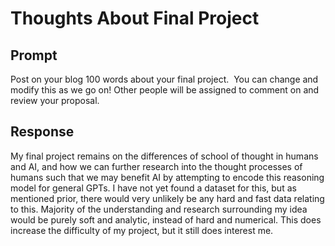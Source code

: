 # Thoughts About Final Project

## Prompt

Post on your blog 100 words about your final project.  You can change and modify this as we go on! Other people will be assigned to comment on and review your proposal.

## Response

My final project remains on the differences of school of thought in humans and AI, and how we can further research into the thought processes of humans such that we may benefit AI by attempting to encode this reasoning model for general GPTs. I have not yet found a dataset for this, but as mentioned prior, there would very unlikely be any hard and fast data relating to this. Majority of the understanding and research surrounding my idea would be purely soft and analytic, instead of hard and numerical. This does increase the difficulty of my project, but it still does interest me.